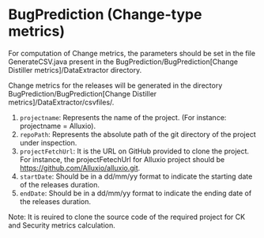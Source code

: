 # BugPrediction (Change-type metrics)

For computation of Change metrics, the parameters should be set in the file GenerateCSV.java present
in the BugPrediction/BugPrediction[Change Distiller metrics]/DataExtractor directory.

Change metrics for the releases will be generated
in the directory BugPrediction/BugPrediction[Change Distiller metrics]/DataExtractor/csvfiles/.

1. `projectname`: Represents the name of the project. (For instance: projectname = Alluxio).
2. `repoPath`: Represents the absolute path of the git directory of the project under inspection.
3. `projectFetchUrl`: It is the URL on GitHub provided to clone the project. For instance, the projectFetechUrl
for Alluxio project should be https://github.com/Alluxio/alluxio.git.
4. `startDate`: Should be in a dd/mm/yy format to indicate the starting date of the releases duration.
5. `endDate`: Should be in a dd/mm/yy format to indicate the ending date of the releases duration.

Note: It is reuired to clone the source code of the required project for CK and Security metrics calculation.